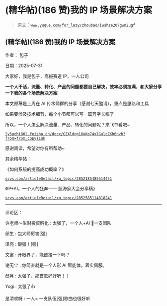 # (精华帖)(186 赞)我的 IP 场景解决方案

> 原文：[`www.yuque.com/for_lazy/zhoubao/iwshze207gwm2ugf`](https://www.yuque.com/for_lazy/zhoubao/iwshze207gwm2ugf)

## (精华帖)(186 赞)我的 IP 场景解决方案

作者： 包子

日期：2025-07-31

大家好，我是包子，高报赛道 IP，一人公司

**一个人干活，流量、转化、产品的问题都要自己解决，效率必须拉满，和大家分享一下我的各个场景解决方案**

本文原稿是上周在 AI 传术师群的分享（感谢七天邀请），重点是思路和工具

如果要涉及技术细节，每个小节都可以写一篇万字长稿了

所以，一个人怎么解决流量、产品、转化的问题呢？来飞书看吧~

[`ly5achi80l.feishu.cn/docx/GZXldng1OoKo74xlGulcZXh6nvb?from=from_copylink`](https://ly5achi80l.feishu.cn/docx/GZXldng1OoKo74xlGulcZXh6nvb?from=from_copylink)

感谢阅读，希望对你有所帮助~

其余精华帖：

《如何系统的提高成功概率？》

[`scys.com/articleDetail/xq_topic/2852185485514451`](https://scys.com/articleDetail/xq_topic/2852185485514451)

《IP+AI，一个人的狂奔—— 航海家大会分享稿》

[`scys.com/articleDetail/xq_topic/2852585114818241`](https://scys.com/articleDetail/xq_topic/2852585114818241)

* * *

评论区：

许老师～生财投资孵化 : 太强了，一个人+AI 🟰一支团队

邱生 : 包大师厉害[强]

泽亮 : 很强！[强]

文富 : 开眼界了，能链接一下吗？

谢无尘 : 你简直就是一个人形 AI 智能体，着实佩服。

叁月 : 太强了，那首歌好好听！！

Yogi : 太强了👍

是清欢呀 : 一人= 一支队伍[强]歌曲也很好听